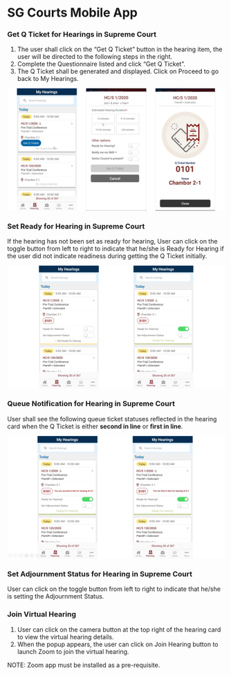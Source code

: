 # SG Courts Mobile App 

###  Get Q Ticket for Hearings in Supreme Court

1. The user shall click on the “Get Q Ticket” button in the hearing item, the user will be directed to the following steps in the right. 
2. Complete the Questionnaire listed and click “Get Q Ticket”.
3. The Q Ticket shall be generated and displayed. Click on Proceed to go back to My Hearings.

![](/assets/5b_CDMSTicket_1.png)

### Set Ready for Hearing in Supreme Court

If the hearing has not been set as ready for hearing, User can click on the toggle button from left to right to indicate that he/she is Ready for Hearing if the user did not indicate readiness during getting the Q Ticket initially. 

![](/assets/5b_CDMSTicket_3a.png)

### Queue Notification for Hearing in Supreme Court

User shall see the following queue ticket statuses reflected in the hearing card when the Q Ticket is either **second in line** or **first in line**.

![](/assets/5b_CDMSTicket_2.png)

### Set Adjournment Status for Hearing in Supreme Court

User can click on the toggle button from left to right to indicate that he/she is setting the Adjournment Status.



### Join Virtual Hearing

1. User can click on the camera button at the top right of the hearing card to view the virtual hearing details.
2. When the popup appears, the user can click on Join Hearing button to launch Zoom to join the virtual hearing. 

NOTE: Zoom app must be installed as a pre-requisite. 
